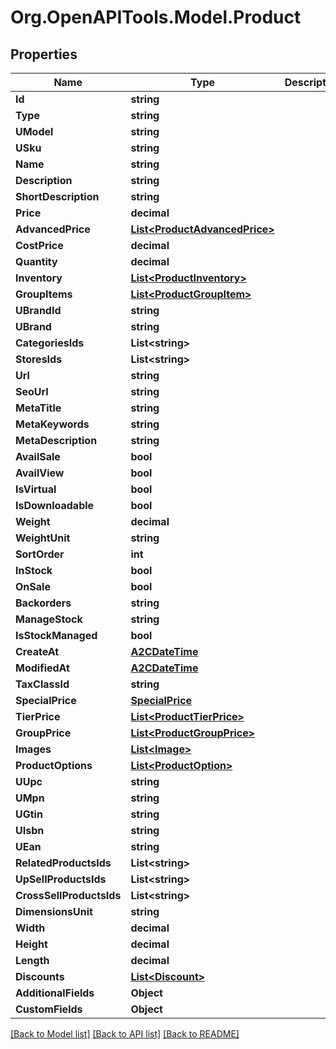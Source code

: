 # Org.OpenAPITools.Model.Product

## Properties

Name | Type | Description | Notes
------------ | ------------- | ------------- | -------------
**Id** | **string** |  | [optional] 
**Type** | **string** |  | [optional] 
**UModel** | **string** |  | [optional] 
**USku** | **string** |  | [optional] 
**Name** | **string** |  | [optional] 
**Description** | **string** |  | [optional] 
**ShortDescription** | **string** |  | [optional] 
**Price** | **decimal** |  | [optional] 
**AdvancedPrice** | [**List&lt;ProductAdvancedPrice&gt;**](ProductAdvancedPrice.md) |  | [optional] 
**CostPrice** | **decimal** |  | [optional] 
**Quantity** | **decimal** |  | [optional] 
**Inventory** | [**List&lt;ProductInventory&gt;**](ProductInventory.md) |  | [optional] 
**GroupItems** | [**List&lt;ProductGroupItem&gt;**](ProductGroupItem.md) |  | [optional] 
**UBrandId** | **string** |  | [optional] 
**UBrand** | **string** |  | [optional] 
**CategoriesIds** | **List&lt;string&gt;** |  | [optional] 
**StoresIds** | **List&lt;string&gt;** |  | [optional] 
**Url** | **string** |  | [optional] 
**SeoUrl** | **string** |  | [optional] 
**MetaTitle** | **string** |  | [optional] 
**MetaKeywords** | **string** |  | [optional] 
**MetaDescription** | **string** |  | [optional] 
**AvailSale** | **bool** |  | [optional] 
**AvailView** | **bool** |  | [optional] 
**IsVirtual** | **bool** |  | [optional] 
**IsDownloadable** | **bool** |  | [optional] 
**Weight** | **decimal** |  | [optional] 
**WeightUnit** | **string** |  | [optional] 
**SortOrder** | **int** |  | [optional] 
**InStock** | **bool** |  | [optional] 
**OnSale** | **bool** |  | [optional] 
**Backorders** | **string** |  | [optional] 
**ManageStock** | **string** |  | [optional] 
**IsStockManaged** | **bool** |  | [optional] 
**CreateAt** | [**A2CDateTime**](A2CDateTime.md) |  | [optional] 
**ModifiedAt** | [**A2CDateTime**](A2CDateTime.md) |  | [optional] 
**TaxClassId** | **string** |  | [optional] 
**SpecialPrice** | [**SpecialPrice**](SpecialPrice.md) |  | [optional] 
**TierPrice** | [**List&lt;ProductTierPrice&gt;**](ProductTierPrice.md) |  | [optional] 
**GroupPrice** | [**List&lt;ProductGroupPrice&gt;**](ProductGroupPrice.md) |  | [optional] 
**Images** | [**List&lt;Image&gt;**](Image.md) |  | [optional] 
**ProductOptions** | [**List&lt;ProductOption&gt;**](ProductOption.md) |  | [optional] 
**UUpc** | **string** |  | [optional] 
**UMpn** | **string** |  | [optional] 
**UGtin** | **string** |  | [optional] 
**UIsbn** | **string** |  | [optional] 
**UEan** | **string** |  | [optional] 
**RelatedProductsIds** | **List&lt;string&gt;** |  | [optional] 
**UpSellProductsIds** | **List&lt;string&gt;** |  | [optional] 
**CrossSellProductsIds** | **List&lt;string&gt;** |  | [optional] 
**DimensionsUnit** | **string** |  | [optional] 
**Width** | **decimal** |  | [optional] 
**Height** | **decimal** |  | [optional] 
**Length** | **decimal** |  | [optional] 
**Discounts** | [**List&lt;Discount&gt;**](Discount.md) |  | [optional] 
**AdditionalFields** | **Object** |  | [optional] 
**CustomFields** | **Object** |  | [optional] 

[[Back to Model list]](../README.md#documentation-for-models) [[Back to API list]](../README.md#documentation-for-api-endpoints) [[Back to README]](../README.md)

